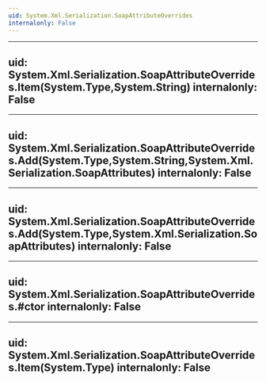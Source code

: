```yaml
---
uid: System.Xml.Serialization.SoapAttributeOverrides
internalonly: False
---
```


---
uid: System.Xml.Serialization.SoapAttributeOverrides.Item(System.Type,System.String)
internalonly: False
---

---
uid: System.Xml.Serialization.SoapAttributeOverrides.Add(System.Type,System.String,System.Xml.Serialization.SoapAttributes)
internalonly: False
---

---
uid: System.Xml.Serialization.SoapAttributeOverrides.Add(System.Type,System.Xml.Serialization.SoapAttributes)
internalonly: False
---

---
uid: System.Xml.Serialization.SoapAttributeOverrides.#ctor
internalonly: False
---

---
uid: System.Xml.Serialization.SoapAttributeOverrides.Item(System.Type)
internalonly: False
---
